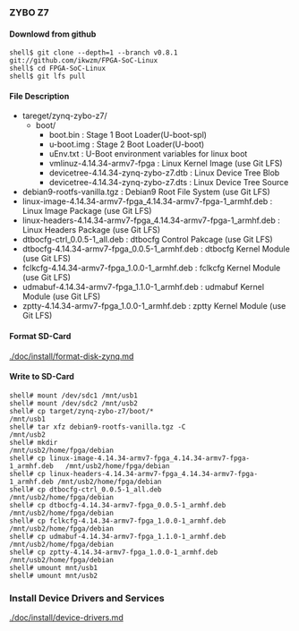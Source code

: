 ### ZYBO Z7

#### Downlowd from github

```console
shell$ git clone --depth=1 --branch v0.8.1 git://github.com/ikwzm/FPGA-SoC-Linux
shell$ cd FPGA-SoC-Linux
shell$ git lfs pull
```

#### File Description

 * tareget/zynq-zybo-z7/
   + boot/
     - boot.bin                                                    : Stage 1 Boot Loader(U-boot-spl)
     - u-boot.img                                                  : Stage 2 Boot Loader(U-boot)
     - uEnv.txt                                                    : U-Boot environment variables for linux boot
     - vmlinuz-4.14.34-armv7-fpga                                  : Linux Kernel Image       (use Git LFS)
     - devicetree-4.14.34-zynq-zybo-z7.dtb                         : Linux Device Tree Blob   
     - devicetree-4.14.34-zynq-zybo-z7.dts                         : Linux Device Tree Source
 * debian9-rootfs-vanilla.tgz                                      : Debian9 Root File System (use Git LFS)
 * linux-image-4.14.34-armv7-fpga_4.14.34-armv7-fpga-1_armhf.deb   : Linux Image Package      (use Git LFS)
 * linux-headers-4.14.34-armv7-fpga_4.14.34-armv7-fpga-1_armhf.deb : Linux Headers Package    (use Git LFS)
 * dtbocfg-ctrl_0.0.5-1_all.deb                                    : dtbocfg Control Pakcage  (use Git LFS)
 * dtbocfg-4.14.34-armv7-fpga_0.0.5-1_armhf.deb                    : dtbocfg Kernel Module    (use Git LFS)
 * fclkcfg-4.14.34-armv7-fpga_1.0.0-1_armhf.deb                    : fclkcfg Kernel Module    (use Git LFS)
 * udmabuf-4.14.34-armv7-fpga_1.1.0-1_armhf.deb                    : udmabuf Kernel Module    (use Git LFS)
 * zptty-4.14.34-armv7-fpga_1.0.0-1_armhf.deb                      : zptty   Kernel Module    (use Git LFS)

#### Format SD-Card

[./doc/install/format-disk-zynq.md](format-disk-zynq.md)

#### Write to SD-Card

````console
shell# mount /dev/sdc1 /mnt/usb1
shell# mount /dev/sdc2 /mnt/usb2
shell# cp target/zynq-zybo-z7/boot/*                                      /mnt/usb1
shell# tar xfz debian9-rootfs-vanilla.tgz -C                              /mnt/usb2
shell# mkdir                                                              /mnt/usb2/home/fpga/debian
shell# cp linux-image-4.14.34-armv7-fpga_4.14.34-armv7-fpga-1_armhf.deb   /mnt/usb2/home/fpga/debian
shell# cp linux-headers-4.14.34-armv7-fpga_4.14.34-armv7-fpga-1_armhf.deb /mnt/usb2/home/fpga/debian
shell# cp dtbocfg-ctrl_0.0.5-1_all.deb                                    /mnt/usb2/home/fpga/debian
shell# cp dtbocfg-4.14.34-armv7-fpga_0.0.5-1_armhf.deb                    /mnt/usb2/home/fpga/debian
shell# cp fclkcfg-4.14.34-armv7-fpga_1.0.0-1_armhf.deb                    /mnt/usb2/home/fpga/debian
shell# cp udmabuf-4.14.34-armv7-fpga_1.1.0-1_armhf.deb                    /mnt/usb2/home/fpga/debian
shell# cp zptty-4.14.34-armv7-fpga_1.0.0-1_armhf.deb                      /mnt/usb2/home/fpga/debian
shell# umount mnt/usb1
shell# umount mnt/usb2
````

### Install Device Drivers and Services

[./doc/install/device-drivers.md](device-drivers.md)

